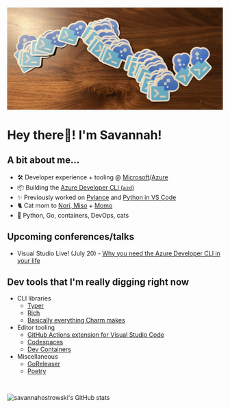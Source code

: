 ![](header.jpg)
# **Hey there👋! I'm Savannah!** 

## **A bit about me...**
- 🛠 Developer experience + tooling @ [Microsoft](https://github.com/microsoft)/[Azure](https://github.com/azure/)
- 📦 Building the [Azure Developer CLI (`azd`)](https://github.com/azure/azure-dev)
- ✨ Previously worked on [Pylance](https://github.com/microsoft/pylance-release) and [Python in VS Code](https://github.com/microsoft/vscode-python)
- 🐈 Cat mom to [Nori, Miso](https://twitter.com/savostrowski/status/1559183067792650243) + [Momo](https://twitter.com/savostrowski/status/1572073421164650496)
- 💖 Python, Go, containers, DevOps, cats

## **Upcoming conferences/talks**
- Visual Studio Live! (July 20) - [Why you need the Azure Developer CLI in your life](http://www2.vslive.com/Events/MicrosoftHQ-2023/Sessions/Thursday/VH13-Fast-Focus-Why-you-need-the-Azure-Dev-CLI.aspx)

## Dev tools that I'm really digging right now
- CLI libraries
  - [Typer](https://github.com/tiangolo/typer)
  - [Rich](https://github.com/textualize/rich)
  - [Basically everything Charm makes](https://github.com/charmbracelet)
- Editor tooling
  - [GitHub Actions extension for Visual Studio Code](https://marketplace.visualstudio.com/items?itemName=GitHub.vscode-github-actions)
  - [Codespaces](https://github.com/codespaces)
  - [Dev Containers](https://containers.dev/)
- Miscellaneous
  - [GoReleaser](https://github.com/goreleaser/goreleaser)
  - [Poetry](https://github.com/python-poetry/poetry)
 
 
<br>

 
![`savannahostrowski`'s GitHub stats](https://github-readme-stats.vercel.app/api?username=savannahostrowski&show_icons=true&theme=radical)
